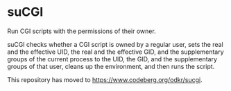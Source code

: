 # suCGI

Run CGI scripts with the permissions of their owner.

suCGI checks whether a CGI script is owned by a regular user, sets the real
and the effective UID, the real and the effective GID, and the supplementary
groups of the current process to the UID, the GID, and the supplementary
groups of that user, cleans up the environment, and then runs the script.

This repository has moved to <https://www.codeberg.org/odkr/sucgi>.
